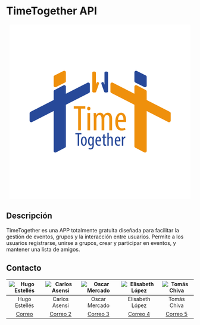# TimeTogether API

<p align="center">
  <img src="./imagenes/Logo.png" alt="TimeTogether Logo" />
</p>

## Descripción
TimeTogether es una APP totalmente gratuita diseñada para facilitar la gestión de eventos, grupos y la interacción entre usuarios. Permite a los usuarios registrarse, unirse a grupos, crear y participar en eventos, y mantener una lista de amigos.

## Contacto

| ![Hugo Estellés](imagen1.jpg) | ![Carlos Asensi](imagen2.jpg) | ![Oscar Mercado](imagen3.jpg) | ![Elisabeth López](imagen4.jpg) | ![Tomás Chiva](imagen5.jpg) |
|:---:|:---:|:---:|:---:|:---:|
| Hugo Estellés | Carlos Asensi | Oscar Mercado | Elisabeth López | Tomás Chiva |
| [Correo](mailto:huesga@floridauniversitaria.es) | [Correo 2](mailto:usuario2@example.com) | [Correo 3](mailto:usuario3@example.com) | [Correo 4](mailto:usuario4@example.com) | [Correo 5](mailto:usuario5@example.com) |
